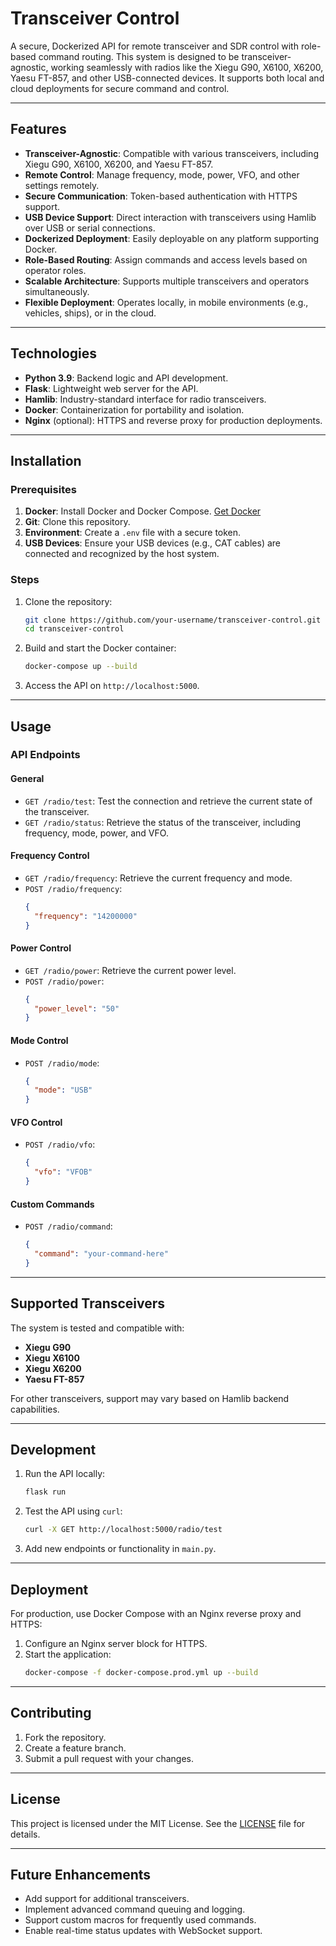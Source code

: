 
# Transceiver Control

A secure, Dockerized API for remote transceiver and SDR control with role-based command routing. This system is designed to be transceiver-agnostic, working seamlessly with radios like the Xiegu G90, X6100, X6200, Yaesu FT-857, and other USB-connected devices. It supports both local and cloud deployments for secure command and control.

---

## Features

- **Transceiver-Agnostic**: Compatible with various transceivers, including Xiegu G90, X6100, X6200, and Yaesu FT-857.
- **Remote Control**: Manage frequency, mode, power, VFO, and other settings remotely.
- **Secure Communication**: Token-based authentication with HTTPS support.
- **USB Device Support**: Direct interaction with transceivers using Hamlib over USB or serial connections.
- **Dockerized Deployment**: Easily deployable on any platform supporting Docker.
- **Role-Based Routing**: Assign commands and access levels based on operator roles.
- **Scalable Architecture**: Supports multiple transceivers and operators simultaneously.
- **Flexible Deployment**: Operates locally, in mobile environments (e.g., vehicles, ships), or in the cloud.

---

## Technologies

- **Python 3.9**: Backend logic and API development.
- **Flask**: Lightweight web server for the API.
- **Hamlib**: Industry-standard interface for radio transceivers.
- **Docker**: Containerization for portability and isolation.
- **Nginx** (optional): HTTPS and reverse proxy for production deployments.

---

## Installation

### Prerequisites

1. **Docker**: Install Docker and Docker Compose. [Get Docker](https://docs.docker.com/get-docker/)
2. **Git**: Clone this repository.
3. **Environment**: Create a `.env` file with a secure token.
4. **USB Devices**: Ensure your USB devices (e.g., CAT cables) are connected and recognized by the host system.

### Steps

1. Clone the repository:
   ```bash
   git clone https://github.com/your-username/transceiver-control.git
   cd transceiver-control
   ```

2. Build and start the Docker container:
   ```bash
   docker-compose up --build
   ```

3. Access the API on `http://localhost:5000`.

---

## Usage

### API Endpoints

#### General
- `GET /radio/test`: Test the connection and retrieve the current state of the transceiver.
- `GET /radio/status`: Retrieve the status of the transceiver, including frequency, mode, power, and VFO.

#### Frequency Control
- `GET /radio/frequency`: Retrieve the current frequency and mode.
- `POST /radio/frequency`:
  ```json
  {
    "frequency": "14200000"
  }
  ```

#### Power Control
- `GET /radio/power`: Retrieve the current power level.
- `POST /radio/power`:
  ```json
  {
    "power_level": "50"
  }
  ```

#### Mode Control
- `POST /radio/mode`:
  ```json
  {
    "mode": "USB"
  }
  ```

#### VFO Control
- `POST /radio/vfo`:
  ```json
  {
    "vfo": "VFOB"
  }
  ```

#### Custom Commands
- `POST /radio/command`:
  ```json
  {
    "command": "your-command-here"
  }
  ```

---

## Supported Transceivers

The system is tested and compatible with:
- **Xiegu G90**
- **Xiegu X6100**
- **Xiegu X6200**
- **Yaesu FT-857**

For other transceivers, support may vary based on Hamlib backend capabilities.

---

## Development

1. Run the API locally:
   ```bash
   flask run
   ```

2. Test the API using `curl`:
   ```bash
   curl -X GET http://localhost:5000/radio/test
   ```

3. Add new endpoints or functionality in `main.py`.

---

## Deployment

For production, use Docker Compose with an Nginx reverse proxy and HTTPS:
1. Configure an Nginx server block for HTTPS.
2. Start the application:
   ```bash
   docker-compose -f docker-compose.prod.yml up --build
   ```

---

## Contributing

1. Fork the repository.
2. Create a feature branch.
3. Submit a pull request with your changes.

---

## License

This project is licensed under the MIT License. See the [LICENSE](LICENSE) file for details.

---

## Future Enhancements

- Add support for additional transceivers.
- Implement advanced command queuing and logging.
- Support custom macros for frequently used commands.
- Enable real-time status updates with WebSocket support.

